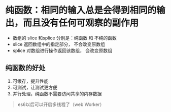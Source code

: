 # 纯函数：相同的输入总是会得到相同的输出，而且没有任何可观察的副作用

- 数组的 slice 和splice 分别是：纯函数 和 不纯的函数
- slice 返回数组中的指定部分， 不会改变原数组
- splice 对数组进行操作返回该数组， 会改变原数组

## 纯函数的好处

1. 可缓存，提升性能
2. 可测试，让测试更方便
3. 并行处理，纯函数不需要访问共享的内存数据

>es6以后可以开启多线程了（web Worker）
